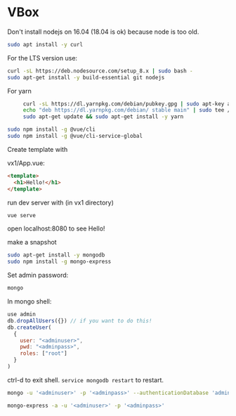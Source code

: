 # VBox

Don't install nodejs on 16.04 (18.04 is ok) because node is too old.

```bash
sudo apt install -y curl
```

For the LTS version use:
```bash
curl -sL https://deb.nodesource.com/setup_8.x | sudo bash -
sudo apt-get install -y build-essential git nodejs
```

For yarn
```bash
     curl -sL https://dl.yarnpkg.com/debian/pubkey.gpg | sudo apt-key add -
     echo "deb https://dl.yarnpkg.com/debian/ stable main" | sudo tee /etc/apt/sources.list.d/yarn.list
     sudo apt-get update && sudo apt-get install -y yarn
```

```bash
sudo npm install -g @vue/cli
sudo npm install -g @vue/cli-service-global
```

Create template with

vx1/App.vue:

```html
<template>
  <h1>Hello!</h1>
</template>
```

run dev server with (in vx1 directory)

```bash
vue serve
```

open localhost:8080 to see Hello!

make a snapshot

```bash
sudo apt-get install -y mongodb
sudo npm install -g mongo-express
```

Set admin password:

```bash
mongo
```
In mongo shell:
```javascript
use admin
db.dropAllUsers({}) // if you want to do this!
db.createUser(
  {
    user: "<adminuser>",
    pwd: "<adminpass>",
    roles: ["root"]
  }
)
```
ctrl-d to exit shell.  `service mongodb restart` to restart.
```bash
mongo -u '<adminuser>' -p '<adminpass>' --authenticationDatabase 'admin'
```


```bash
mongo-express -a -u '<adminuser>' -p '<adminpass>'
```
